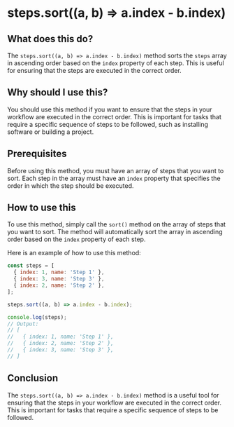 
  
   # **steps.sort((a, b) => a.index - b.index)**

## What does this do?

The `steps.sort((a, b) => a.index - b.index)` method sorts the `steps` array in ascending order based on the `index` property of each step. This is useful for ensuring that the steps are executed in the correct order.

## Why should I use this?

You should use this method if you want to ensure that the steps in your workflow are executed in the correct order. This is important for tasks that require a specific sequence of steps to be followed, such as installing software or building a project.

## Prerequisites

Before using this method, you must have an array of steps that you want to sort. Each step in the array must have an `index` property that specifies the order in which the step should be executed.

## How to use this

To use this method, simply call the `sort()` method on the array of steps that you want to sort. The method will automatically sort the array in ascending order based on the `index` property of each step.

Here is an example of how to use this method:

```javascript
const steps = [
  { index: 1, name: 'Step 1' },
  { index: 3, name: 'Step 3' },
  { index: 2, name: 'Step 2' },
];

steps.sort((a, b) => a.index - b.index);

console.log(steps);
// Output:
// [
//   { index: 1, name: 'Step 1' },
//   { index: 2, name: 'Step 2' },
//   { index: 3, name: 'Step 3' },
// ]
```

## Conclusion

The `steps.sort((a, b) => a.index - b.index)` method is a useful tool for ensuring that the steps in your workflow are executed in the correct order. This is important for tasks that require a specific sequence of steps to be followed.
  
  